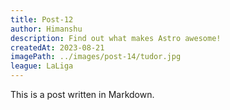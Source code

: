 ```yaml
---
title: Post-12
author: Himanshu
description: Find out what makes Astro awesome!
createdAt: 2023-08-21
imagePath: ../images/post-14/tudor.jpg
league: LaLiga
---
```


This is a post written in Markdown.
